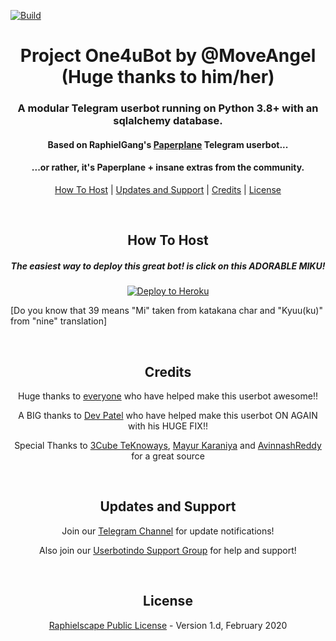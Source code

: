 [![Build](https://github.com/NoCrypt/UserBot/workflows/FailedChecker/badge.svg?branch=sql-extended)](https://github.com/NoCrypt/UserBot/actions "Build")
<h1 align="center">Project One4uBot by <a herf="http://t.me/MoveAngel">@MoveAngel</a> (Huge thanks to him/her)</h1>
<h3 align="center">A modular Telegram userbot running on Python 3.8+ with an sqlalchemy database.</h3>
<h4 align="center">Based on RaphielGang's <a href="https://github.com/RaphielGang/Telegram-UserBot">Paperplane</a> Telegram userbot...</h4>
<h4 align="center">...or rather, it's Paperplane + insane extras from the community.</h4>
<p align="center"><a href="#how-to-host">How To Host</a> | <a href="#updates-and-support">Updates and Support</a> | <a href="#credits">Credits</a> | <a href="#license">License</a></p>
<p align="center">&nbsp;</p>
<h2 align="center">How To Host</h2>
<h5 align="center">The easiest way to deploy this great bot! is click on this ADORABLE MIKU! </h5>
<p align="center"><a href="https://heroku.com/deploy?template=https://github.com/NoCrypt/UserBot/tree/sql-extended"> <img src="https://i.ibb.co/103nDSk/15171.jpg" alt="Deploy to Heroku" /></a></p>
<p >[Do you know that 39 means "Mi" taken from katakana char and "Kyuu(ku)" from "nine" translation]</p>
<p align="center">&nbsp;</p>
<h2 align="center">Credits</h2>
<p align="center">Huge thanks to <a href="https://github.com/NoCrypt/UserBot/graphs/contributors">everyone</a> who have helped make this userbot awesome!!</p>
<p align="center">A BIG thanks to <a href="https://github.com/Devp73">Dev Patel</a> who have helped make this userbot ON AGAIN with his HUGE FIX!!</p>
<p align="center">Special Thanks to <a href="https://t.me/Three_Cube_TeKnoways">3Cube TeKnoways</a>, <a href="https://github.com/mkaraniya">Mayur Karaniya</a> and <a href="https://github.com/AvinashReddy3108">AvinnashReddy</a> for a great source</p>
<p align="center">&nbsp;</p>
<h2 align="center">Updates and Support</h2>
<p align="center">Join our <a href="https://t.me/PaperplaneExtended_news">Telegram Channel</a> for update notifications!</p>
<p align="center">Also join our <a href="https://t.me/userbotindo">Userbotindo Support Group</a> for help and support!</p>
<p align="center">&nbsp;</p>
<h2 align="center">License</h2>
<p align="center"><a href="https://github.com/NoCrypt/UserBot/blob/sql-extended/LICENSE">Raphielscape Public License</a> - Version 1.d, February 2020</p>
